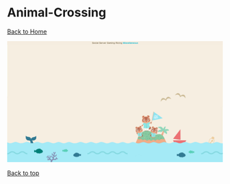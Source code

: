 # Animal-Crossing

[Back to Home](https://github.com/RickyFoots/Wallpapers/tree/main)

</h1>

<img src="https://github.com/RickyFoots/Wallpapers/blob/main/Collection/Video%20Games/Animal%20Crossing/image.png">

[Back to top](#Top)